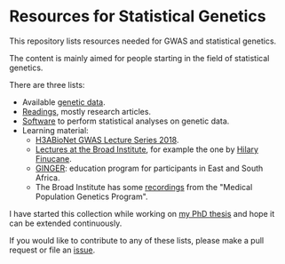 # Resources for Statistical Genetics

This repository lists resources needed for GWAS and statistical genetics.

The content is mainly aimed for people starting in the field of statistical genetics. 

There are three lists:

- Available [genetic data](statgen-data.md).
- [Readings](statgen-reading.md), mostly research articles.
- [Software](statgen-software.md) to perform statistical analyses on genetic data.
- Learning material: 
  - [H3ABioNet GWAS Lecture Series 2018](https://www.youtube.com/playlist?list=PLcQ0XMykNhCQJPz0amnbz9BPM4Bu0Nkgf).
  - [Lectures at the Broad Institute](https://www.youtube.com/playlist?list=PLlMMtlgw6qNjROoMNTBQjAcdx53kV50cS), for example the one by [Hilary Finucane](https://www.youtube.com/watch?v=mivyklWDtBI).
  - [GINGER](https://ginger.sph.harvard.edu/): education program for participants in East and South Africa.
  - The Broad Institute has some [recordings](https://sites.google.com/broadinstitute.com/onlinejournalclub/other-genetic-presentations?authuser=0) from the "Medical Population Genetics Program".


I have started this collection while working on [my PhD thesis](https://drive.switch.ch/index.php/s/FpWZlbw4Rfq20le) and hope it can be extended continuously.

If you would like to contribute to any of these lists, please make a pull request or file an [issue](https://github.com/sinarueeger/statistical-genetics-ressources/issues).
 

